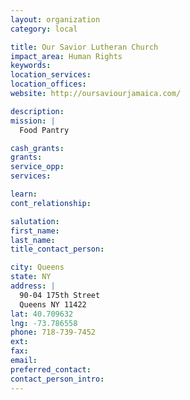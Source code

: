 ```yaml
---
layout: organization
category: local

title: Our Savior Lutheran Church
impact_area: Human Rights
keywords: 
location_services: 
location_offices: 
website: http://oursaviourjamaica.com/

description: 
mission: |
  Food Pantry

cash_grants: 
grants: 
service_opp: 
services: 

learn: 
cont_relationship: 

salutation: 
first_name: 
last_name: 
title_contact_person: 

city: Queens
state: NY
address: |
  90-04 175th Street  
  Queens NY 11422
lat: 40.709632
lng: -73.786558
phone: 718-739-7452
ext: 
fax: 
email: 
preferred_contact: 
contact_person_intro: 
---
```

